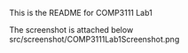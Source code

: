 This is the README for COMP3111 Lab1

The screenshot is attached below
src/screenshot/COMP3111Lab1Screenshot.png
